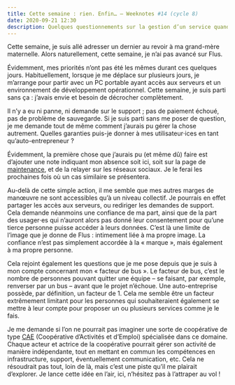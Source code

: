 ```yaml
---
title: Cette semaine : rien. Enfin… – Weeknotes #14 (cycle 8)
date: 2020-09-21 12:30
description: Quelques questionnements sur la gestion d’un service quand on travaille seul.
---
```


Cette semaine, je suis allé adresser un dernier au revoir à ma grand-mère
maternelle. Alors naturellement, cette semaine, je n’ai pas avancé sur Flus.

Évidemment, mes priorités n’ont pas été les mêmes durant ces quelques jours.
Habituellement, lorsque je me déplace sur plusieurs jours, je m’arrange pour
partir avec un PC portable ayant accès aux serveurs et un environnement de
développement opérationnel. Cette semaine, je suis parti sans ça : j’avais
envie et besoin de décrocher complètement.

Il n’y a eu ni panne, ni demande sur le support ; pas de paiement échoué, pas
de problème de sauvegarde. Si je suis parti sans me poser de question, je me
demande tout de même comment j’aurais pu gérer la chose autrement. Quelles
garanties puis-je donner à mes utilisateur‧ices en tant qu’auto-entrepreneur ?

Évidemment, la première chose que j’aurais pu (et même dû) faire est d’ajouter
une note indiquant mon absence soit ici, soit sur la page de [maintenance](https://status.flus.io),
et de la relayer sur les réseaux sociaux. Je le ferai les prochaines fois où un
cas similaire se présentera.

Au-delà de cette simple action, il me semble que mes autres marges de manœuvre
ne sont accessibles qu’à un niveau collectif. Je pourrais en effet partager
les accès aux serveurs, ou rediriger les demandes de support. Cela demande
néanmoins une confiance de ma part, ainsi que de la part des usager‧es qui
n’auront alors pas donné leur consentement pour qu’une tierce personne puisse
accéder à leurs données. C’est là une limite de l’image que je donne de Flus :
intimement liée à ma propre image. La confiance n’est pas simplement accordée à
la « marque », mais également à ma propre personne.

Cela rejoint également les questions que je me pose depuis que je suis à mon
compte concernant mon « facteur de bus ». Le facteur de bus, c’est le nombre de
personnes pouvant quitter une équipe – se faisant, par exemple, renverser par
un bus – avant que le projet n’échoue. Une auto-entreprise possède, par
définition, un facteur de 1. Cela me semble être un facteur extrêmement
limitant pour les personnes qui souhaiteraient également se mettre à leur
compte pour proposer un ou plusieurs services comme je le fais.

Je me demande si l’on ne pourrait pas imaginer une sorte de coopérative de type
[<abbr>CAE</abbr>](https://fr.wikipedia.org/wiki/Coop%C3%A9rative_d%27activit%C3%A9s_et_d%27emploi)
(Coopérative d’Activités et d’Emploi) spécialisée dans ce domaine. Chaque
acteur et actrice de la coopérative pourrait gérer son activité de manière
indépendante, tout en mettant en commun les compétences en infrastructure,
support, éventuellement communication, etc. Cela ne résoudrait pas tout, loin
de là, mais c’est une piste qu’il me plairait d’explorer. Je lance cette idée
en l’air, ici, n’hésitez pas à l’attraper au vol !
